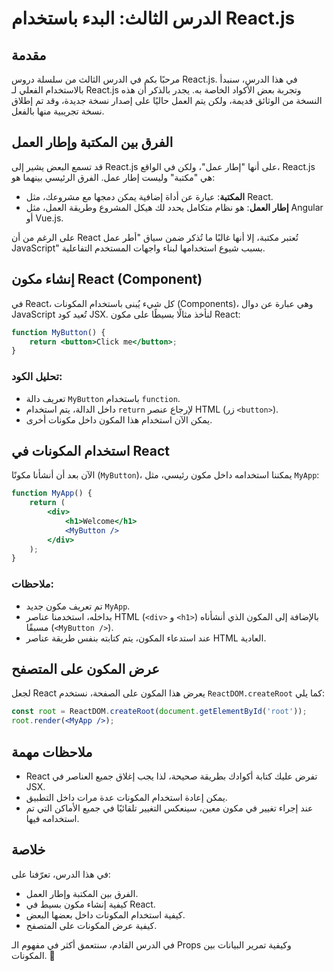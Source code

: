 # الدرس الثالث: البدء باستخدام React.js

## مقدمة
مرحبًا بكم في الدرس الثالث من سلسلة دروس React.js. في هذا الدرس، سنبدأ بالاستخدام الفعلي لـ React.js وتجربة بعض الأكواد الخاصة به. يجدر بالذكر أن هذه النسخة من الوثائق قديمة، ولكن يتم العمل حاليًا على إصدار نسخة جديدة، وقد تم إطلاق نسخة تجريبية منها بالفعل.

## الفرق بين المكتبة وإطار العمل
قد تسمع البعض يشير إلى React.js على أنها "إطار عمل"، ولكن في الواقع، React.js هي "مكتبة" وليست إطار عمل. الفرق الرئيسي بينهما هو:

- **المكتبة**: عبارة عن أداة إضافية يمكن دمجها مع مشروعك، مثل React.
- **إطار العمل**: هو نظام متكامل يحدد لك هيكل المشروع وطريقة العمل، مثل Angular أو Vue.js.

على الرغم من أن React تُعتبر مكتبة، إلا أنها غالبًا ما تُذكر ضمن سياق "أطر عمل JavaScript" بسبب شيوع استخدامها لبناء واجهات المستخدم التفاعلية.

## إنشاء مكون React (Component)
في React، كل شيء يُبنى باستخدام المكونات (Components)، وهي عبارة عن دوال JavaScript تُعيد كود JSX. لنأخذ مثالًا بسيطًا على مكون React:

```jsx
function MyButton() {
    return <button>Click me</button>;
}
```

### تحليل الكود:
- تعريف دالة `MyButton` باستخدام `function`.
- داخل الدالة، يتم استخدام `return` لإرجاع عنصر HTML (زر `<button>`).
- يمكن الآن استخدام هذا المكون داخل مكونات أخرى.

## استخدام المكونات في React
الآن بعد أن أنشأنا مكونًا (`MyButton`)، يمكننا استخدامه داخل مكون رئيسي، مثل `MyApp`:

```jsx
function MyApp() {
    return (
        <div>
            <h1>Welcome</h1>
            <MyButton />
        </div>
    );
}
```

### ملاحظات:
- تم تعريف مكون جديد `MyApp`.
- بداخله، استخدمنا عناصر HTML (`<div>` و `<h1>`) بالإضافة إلى المكون الذي أنشأناه مسبقًا (`<MyButton />`).
- عند استدعاء المكون، يتم كتابته بنفس طريقة عناصر HTML العادية.

## عرض المكون على المتصفح
لجعل React يعرض هذا المكون على الصفحة، نستخدم `ReactDOM.createRoot` كما يلي:

```jsx
const root = ReactDOM.createRoot(document.getElementById('root'));
root.render(<MyApp />);
```

## ملاحظات مهمة
- React تفرض عليك كتابة أكوادك بطريقة صحيحة، لذا يجب إغلاق جميع العناصر في JSX.
- يمكن إعادة استخدام المكونات عدة مرات داخل التطبيق.
- عند إجراء تغيير في مكون معين، سينعكس التغيير تلقائيًا في جميع الأماكن التي تم استخدامه فيها.

## خلاصة
في هذا الدرس، تعرّفنا على:
- الفرق بين المكتبة وإطار العمل.
- كيفية إنشاء مكون بسيط في React.
- كيفية استخدام المكونات داخل بعضها البعض.
- كيفية عرض المكونات على المتصفح.

في الدرس القادم، سنتعمق أكثر في مفهوم الـ Props وكيفية تمرير البيانات بين المكونات. 🚀

